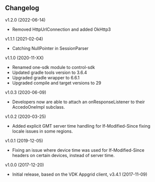 ## Changelog ##

v1.2.0 (2022-06-14)

* Removed HttpUrlConnection and added OkHttp3

v1.1.1 (2021-02-04)

* Catching NullPointer in SessionParser

v1.1.0 (2020-11-XX)

* Renamed one-sdk module to control-sdk
* Updated gradle tools version to 3.6.4
* Upgraded gradle wrapper to 6.6.1
* Upgraded compile and target versions to 29

v1.0.3 (2020-06-09)

* Developers now are able to attach an onResponseListener to their AccedoOneImpl subclass.

v1.0.2 (2020-03-25)

* Added explicit GMT server time handling for If-Modified-Since fixing locale issues in some regions.

v1.0.1 (2019-12-05)

* Fixing an issue where device time was used for If-Modified-Since headers on certain devices, instead of server time.

v1.0.0 (2017-12-20)

* Initial release, based on the VDK Appgrid client, v3.4.1 (2017-11-09)
